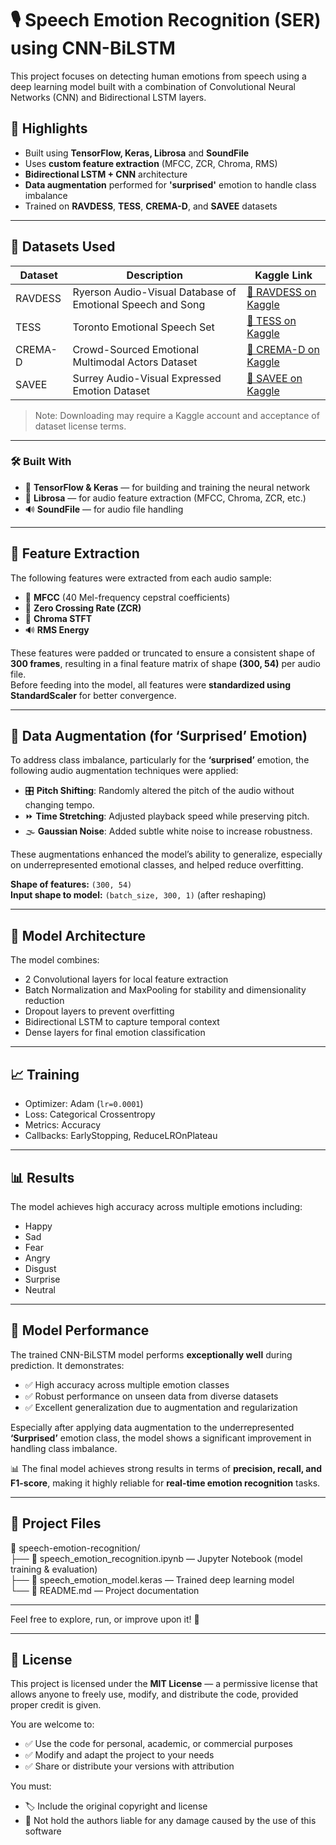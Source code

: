 # 🎙️ Speech Emotion Recognition (SER) using CNN-BiLSTM

This project focuses on detecting human emotions from speech using a deep learning model built with a combination of Convolutional Neural Networks (CNN) and Bidirectional LSTM layers.

## 📌 Highlights

- Built using **TensorFlow, Keras, Librosa** and **SoundFile**
- Uses **custom feature extraction** (MFCC, ZCR, Chroma, RMS)
- **Bidirectional LSTM + CNN** architecture
- **Data augmentation** performed for **'surprised'** emotion to handle class imbalance
- Trained on **RAVDESS**, **TESS**, **CREMA-D**, and **SAVEE** datasets

---

## 📂 Datasets Used

| Dataset | Description | Kaggle Link |
|--------|-------------|-------------|
| RAVDESS | Ryerson Audio-Visual Database of Emotional Speech and Song | [🔗 RAVDESS on Kaggle](https://www.kaggle.com/datasets/uwrfkaggler/ravdess-emotional-speech-audio) |
| TESS | Toronto Emotional Speech Set | [🔗 TESS on Kaggle](https://www.kaggle.com/datasets/ejlok1/toronto-emotional-speech-set-tess) |
| CREMA-D | Crowd-Sourced Emotional Multimodal Actors Dataset | [🔗 CREMA-D on Kaggle](https://www.kaggle.com/datasets/ejlok1/cremad) |
| SAVEE | Surrey Audio-Visual Expressed Emotion Dataset | [🔗 SAVEE on Kaggle](https://www.kaggle.com/datasets/ejlok1/surrey-audiovisual-expressed-emotion-savee) |

> Note: Downloading may require a Kaggle account and acceptance of dataset license terms.

---

### 🛠️ Built With


- 🧪 **TensorFlow & Keras** — for building and training the neural network  
- 🎵 **Librosa** — for audio feature extraction (MFCC, Chroma, ZCR, etc.)  
- 🔊 **SoundFile** — for audio file handling

---

## 🧬 Feature Extraction

The following features were extracted from each audio sample:

- 🎵 **MFCC** (40 Mel-frequency cepstral coefficients)
- 🔄 **Zero Crossing Rate (ZCR)**
- 🎹 **Chroma STFT**
- 🔊 **RMS Energy**

These features were padded or truncated to ensure a consistent shape of **300 frames**, resulting in a final feature matrix of shape **(300, 54)** per audio file.  
Before feeding into the model, all features were **standardized using StandardScaler** for better convergence.

---

## 🔁 Data Augmentation (for ‘Surprised’ Emotion)

To address class imbalance, particularly for the **‘surprised’** emotion, the following audio augmentation techniques were applied:

- 🎛️ **Pitch Shifting**: Randomly altered the pitch of the audio without changing tempo.
- ⏩ **Time Stretching**: Adjusted playback speed while preserving pitch.
- 🌫️ **Gaussian Noise**: Added subtle white noise to increase robustness.

These augmentations enhanced the model’s ability to generalize, especially on underrepresented emotional classes, and helped reduce overfitting.


**Shape of features:** `(300, 54)`  
**Input shape to model:** `(batch_size, 300, 1)` (after reshaping)

---

## 🧠 Model Architecture

The model combines:
- 2 Convolutional layers for local feature extraction
- Batch Normalization and MaxPooling for stability and dimensionality reduction
- Dropout layers to prevent overfitting
- Bidirectional LSTM to capture temporal context
- Dense layers for final emotion classification

---

## 📈 Training

- Optimizer: Adam (`lr=0.0001`)
- Loss: Categorical Crossentropy
- Metrics: Accuracy
- Callbacks: EarlyStopping, ReduceLROnPlateau

---

## 📊 Results

The model achieves high accuracy across multiple emotions including:
- Happy
- Sad
- Fear
- Angry
- Disgust
- Surprise
- Neutral

---

## 🚀 Model Performance

The trained CNN-BiLSTM model performs **exceptionally well** during prediction. It demonstrates:

- ✅ High accuracy across multiple emotion classes
- ✅ Robust performance on unseen data from diverse datasets
- ✅ Excellent generalization due to augmentation and regularization

Especially after applying data augmentation to the underrepresented **‘Surprised’** emotion class, the model shows a significant improvement in handling class imbalance.

📊 The final model achieves strong results in terms of **precision, recall, and F1-score**, making it highly reliable for **real-time emotion recognition** tasks.

---

## 📁 Project Files

📁 speech-emotion-recognition/  
├── 📓 speech_emotion_recognition.ipynb     — Jupyter Notebook (model training & evaluation)  
├── 🧠 speech_emotion_model.keras           — Trained deep learning model  
└── 📄 README.md                            — Project documentation

---

Feel free to explore, run, or improve upon it! 🚀

---

## 📄 License

This project is licensed under the **MIT License** — a permissive license that allows anyone to freely use, modify, and distribute the code, provided proper credit is given.

You are welcome to:

- ✅ Use the code for personal, academic, or commercial purposes
- ✅ Modify and adapt the project to your needs
- ✅ Share or distribute your versions with attribution

You must:

- 🏷️ Include the original copyright and license
- 🚫 Not hold the authors liable for any damage caused by the use of this software
